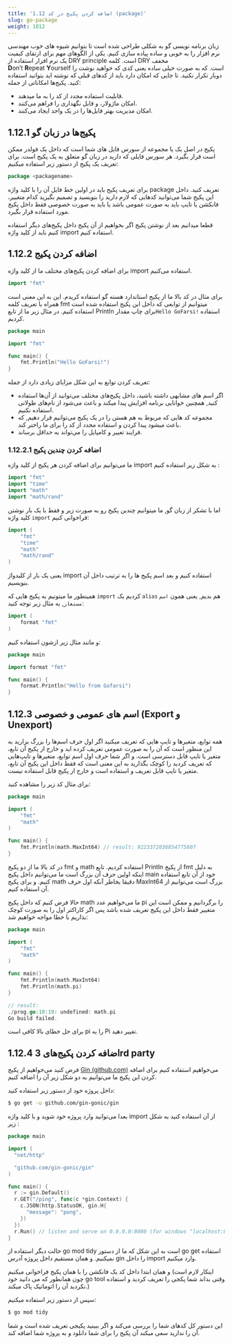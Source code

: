 ```yaml
---
title: '1.12 اضافه کردن پکیج در کد (package)'
slug: go-package
weight: 1012
---
```



زبان برنامه نویسی گو به شکلی طراحی شده است تا بتوانیم شیو‌ه های خوب مهندسی نرم افزار را به خوبی و ساده پیاده سازی کنیم. یکی از الگوهای مهم برای ارتقای کیفیت یک نرم افزار استفاده از DRY principle است. کلمه DRY مخفف **D**on’t **R**epeat **Y**ourself است. که به صورت خیلی ساده یعنی کدی که خواهید نوشت را دوبار تکرار نکنید. تا جایی که امکان دارد باید از کدهای قبلی که نوشته اید بتوانید استفاده کنید. پکیج‌ها امکاناتی از جمله:
- قابلیت استفاده مجدد از کد را به ما میدهند.
- امکان ماژولار، و قابل نگهداری را فراهم می‌کنند.
- امکان مدیریت بهتر فایل‌ها را در یک واحد ایجاد می‌کنند.

## 1.12.1 پکیج‌ها در زبان گو

پکیج در اصل یک یا مجموعه از سورس فایل های شما است که داخل یک فولدر ممکن است قرار بگیرد. هر سورس فایلی که دارید در زبان گو متعلق به یک پکیج است. برای تعریف یک پکیج از دستور زیر استفاده میکنیم:
```go
package <packagename>
```

برای تعریف پکیج باید در اولین خط فایل آن را با کلید واژه package تعریف کنید. 
داخل این پکیج شما می‌توانید کد‌هایی که لازم دارید را بنویسید و تصمیم بگیرید کدام متغییر، فانکشن یا تایپ باید به صورت عمومی باشد یا باید به صورت خصوصی فقط داخل پکیج مورد استفاده قرار بگیرد.

قطعا میدانیم بعد از نوشتن پکیج اگر بخواهیم از آن پکیج داخل پکیج‌های دیگر استفاده کنیم باید از کلید واژه import استفاده کنیم.

## 1.12.2 اضافه کردن پکیج

برای اضافه کردن پکیج‌های مختلف ما از کلید واژه import استفاده می‌کنیم.

```go
import "fmt"
```

برای مثال در کد بالا ما از پکیج استاندارد هسته گو استفاده کریدم. این به این معنی است همراه با تعریف کلمه fmt میتوانیم از توابعی که داخل این پکیج استفاده شده است استفاده کنیم. در مثال زیر ما از تابع Println برای چاپ مقدار`Hello GoFarsi!‍` استفاده کردیم. 

```go
package main

import "fmt"

func main() {
	fmt.Println("Hello GoFarsi!")
}
```

تعریف کردن توابع به این شکل مزایای زیادی دارد از جمله:
- اگر اسم های مشابهی داشته باشید، داخل پکیج‌های مختلف می‌توانید از آن‌ها استفاده کنید, همچنین خوانایی برنامه افزایش پیدا میکند و باعث می‌شود از نام‌های طولانی استفاده نکنیم.
- مجموعه کد هایی که مربوط به هم هستن را در یک پکیج می‌توانیم قرار دهیم, که باعث میشود پیدا کردن و استفاده مجدد از کد را برای ما راحتر کند.
- فرایند تغییر و کامپایل را می‌تواند به حداقل برساند.

### 1.12.2.1 اضافه کردن چندین پکیج

ما می‌توانیم برای اضافه کردن هر پکیج از کلید واژه import به شکل زیر استفاده کنیم :
```go
import "fmt"
import "time"
import "math"
import "math/rand"
```

اما با تشکر از زبان گو, ما میتوانیم چندین پکیج رو به صورت زیر و فقط با یک بار نوشتن کلید واژه `import` قراخوانی کنیم:

```go
import (
	"fmt"
	"time"
	"math"
    "math/rand"
)
```

یعنی یک بار از کلیدواژ import استفاده کنیم و بعد اسم پکیج ها را به ترتیب داخل آن بنویسیم.

همینطور ما میتونیم به پکیج هایی که `import` کردیم یک `alias` هم بدیم, یعنی همون `اسم مستعار`, به مثال زیر توجه کنید:

```go
import (
	format "fmt"
)
```

و مانند مثال زیر ازشون استفاده کنیم:‌

```go
package main

import format "fmt"

func main() {
	format.Println("Hello from Gofarsi")
}
```

## 1.12.3 اسم های عمومی و خصوصی (Export و Unexport)

همه توابع، متغیر‌ها و تایپ ‌هایی که تعریف میکنید اگر اول حرف اسم‌ها را بزرگ بزارید به این منظور است که آن را به صورت عمومی تعریف کرده اید و خارج از پکیج آن تابع، متغیر یا تایپ قابل دسترسی است.  و اگر شما حرف اول اسم توابع، متغیرها و تایپ‌هایی که تعریف کردید را کوچک بگذارید به این معنی است که فقط داخل این پکیج آن تابع، متغیر یا تایپ قابل تعریف و استفاده است و خارج از پکیج قابل استفاده نیست.

برای مثال کد زیر را مشاهده کنید:

```go
package main

import (
	"fmt"
	"math"
)

func main() {
	fmt.Println(math.MaxInt64) // result: 9223372036854775807
}
```

در کد بالا ما از دو پکیج fmt و math استفاده کردیم. تابع Println از پکیج fmt به دلیل اینکه اولین حرف آن بزرگ است ما می‌توانیم داخل پکیج main خود از آن تابع استفاده کنیم. و برای پکیج math دقیقا بخاطر آنکه اول حرف MaxInt64 بزرگ است می‌توانیم از آن استفاده کنیم. 

حالا فرض کنیم که داخل پکیج math ما می‌خواهیم عدد pi را برگردانیم و ممکن است این متغییر فقط داخل این پکیج تعریف شده باشد پس اگر کاراکتر اول را به صورت کوچک بذاریم با خطا مواجه خواهیم شد:

```go
package main

import (
	"fmt"
	"math"
)

func main() {
	fmt.Println(math.MaxInt64) 
	fmt.Println(math.pi) 
}

// result:
./prog.go:10:19: undefined: math.pi
Go build failed.
```

برای حل خطای بالا کافی است pi را به Pi تغییر دهید.

## 1.12.4 اضافه کردن پکیج‌های 3rd party

فرض کنید می‌خواهیم از پکیج [ Gin (github.com)](https://github.com/gin-gonic/gin) می‌خواهیم استفاده کنیم برای اضافه کردن این پکیج ما ‌می‌توانیم به دو شکل زیر آن را اضافه کنیم.


داخل پروژه خود از دستور زیر استفاده کنید:
```bash
$ go get -u github.com/gin-gonic/gin
```

بعدا می‌توانید وارد پروژه خود شوید و با کلید واژه import از  آن استفاده کنید به شکل زیر :

```go
package main

import (
  "net/http"

  "github.com/gin-gonic/gin"
)

func main() {
  r := gin.Default()
  r.GET("/ping", func(c *gin.Context) {
    c.JSON(http.StatusOK, gin.H{
      "message": "pong",
    })
  })
  r.Run() // listen and serve on 0.0.0.0:8080 (for windows "localhost:8080")
}
```

حالت دیگر استفاده از go mod tidy است به این شکل که ما از دستور go get استفاده نمیکنیم. و همان مستقیم داخل پروژه آدرس gin را داخل import وارد میکنیم. 

و همان ابتدا داخل کد یک فانکشن را با همان پکیج فراخوانی میکنیم (اینکار لازم است چون همانطور که می دانید خود go tool وقتی بداند شما پکجی را تعریف کردید و استفاده نکردید آن را اتوماتیک پاک میکند.)

سپس از دستور زیر استفاده میکنیم:
```bash
$ go mod tidy
```

این دستور کل کدهای شما را بررسی می‌کند و اگر ببینید پکیجی تعریف شده است و شما آن را ندارید سعی میکند آن پکیج را برای شما دانلود و به پروژه شما اضافه کند.
